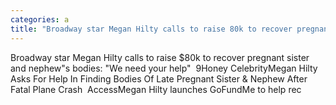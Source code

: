 ```yaml
---
categories: a
title: "Broadway star Megan Hilty calls to raise 80k to recover pregnant sister and nephews bodies We need your help  9Honey Celebrity"
---
```

Broadway star Megan Hilty calls to raise $80k to recover pregnant sister and nephew"s bodies: "We need your help"&nbsp;&nbsp;9Honey CelebrityMegan Hilty Asks For Help In Finding Bodies Of Late Pregnant Sister & Nephew After Fatal Plane Crash&nbsp;&nbsp;AccessMegan Hilty launches GoFundMe to help rec